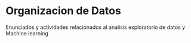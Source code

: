 # Organizacion de Datos
 Enunciados y actividades relacionados al analisis exploratorio de datos y Machine learning
